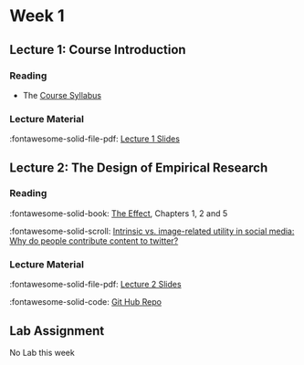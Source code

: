 # Week 1

## Lecture 1: Course Introduction 

### Reading

* The [Course Syllabus][syllabus]

### Lecture Material

:fontawesome-solid-file-pdf: [Lecture 1 Slides][l01]

## Lecture 2: The Design of Empirical Research

### Reading

:fontawesome-solid-book: [The Effect][the-effect], Chapters 1, 2 and 5

:fontawesome-solid-scroll: [Intrinsic vs. image-related utility in social media: Why do people contribute content to twitter?][stephan-toubia]


### Lecture Material

:fontawesome-solid-file-pdf: [Lecture 2 Slides][l02-student]

:fontawesome-solid-code: [Git Hub Repo][code]


## Lab Assignment

No Lab this week

<!--- Links Below --->
[syllabus]: ../assets/smwa-syllabus-2024.pdf

[the-effect]: https://theeffectbook.net/index.html
[stephan-toubia]: https://www.researchgate.net/publication/261851427_Intrinsic_vs_Image-Related_Utility_in_Social_Media_Why_Do_People_Contribute_Content_to_Twitter

[l01]: ../assets/lectures/week-01/l01_course_introduction.pdf
[l02-student]: ../assets/lectures/week-01/l02_empirical_research_design_student.pdf
[l02]: ../assets/lectures/l02_empirical_research_design.pdf
[code]: https://github.com/tisem-digital-marketing/smwa-designing-research-code
